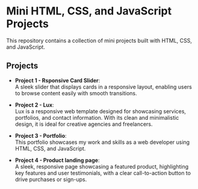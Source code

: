 # Mini HTML, CSS, and JavaScript Projects

This repository contains a collection of mini projects built with HTML, CSS, and JavaScript.

## Projects

- **Project 1 - Rsponsive Card Slider**:  
  A sleek slider that displays cards in a responsive layout, enabling users to browse content easily with smooth transitions.
  
- **Project 2 - Lux**:  
  Lux is a responsive web template designed for showcasing services, portfolios, and contact information. With its clean and minimalistic design, it is ideal for creative agencies and freelancers.
  
- **Project 3 - Portfolio**:  
  This portfolio showcases my work and skills as a web developer using HTML, CSS, and JavaScript.
  
- **Project 4 - Product landing page**:  
  A sleek, responsive page showcasing a featured product, highlighting key features and user testimonials, with a clear call-to-action button to drive purchases or sign-ups.
